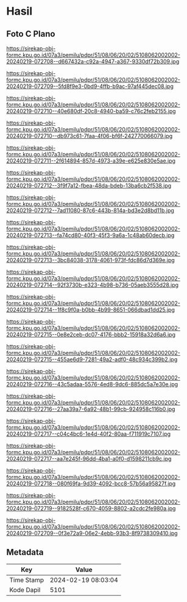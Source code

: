 # Hasil

## Foto C Plano

https://sirekap-obj-formc.kpu.go.id/07a3/pemilu/pdpr/51/08/06/20/02/5108062002002-20240219-072708--d667432a-c92a-4947-a367-9330df72b309.jpg

https://sirekap-obj-formc.kpu.go.id/07a3/pemilu/pdpr/51/08/06/20/02/5108062002002-20240219-072709--5fd8f9e3-0bd9-4ffb-b9ac-97af445dec08.jpg

https://sirekap-obj-formc.kpu.go.id/07a3/pemilu/pdpr/51/08/06/20/02/5108062002002-20240219-072710--40e680df-20c8-4940-ba59-c76c2feb2155.jpg

https://sirekap-obj-formc.kpu.go.id/07a3/pemilu/pdpr/51/08/06/20/02/5108062002002-20240219-072710--db973c61-7faa-4f06-bf6f-242770066079.jpg

https://sirekap-obj-formc.kpu.go.id/07a3/pemilu/pdpr/51/08/06/20/02/5108062002002-20240219-072711--2f614894-857d-4973-a39e-e625e830e5ae.jpg

https://sirekap-obj-formc.kpu.go.id/07a3/pemilu/pdpr/51/08/06/20/02/5108062002002-20240219-072712--3f9f7a12-fbea-48da-bdeb-13ba6cb2f538.jpg

https://sirekap-obj-formc.kpu.go.id/07a3/pemilu/pdpr/51/08/06/20/02/5108062002002-20240219-072712--7ad11080-87c6-443b-814a-bd3e2d8bd11b.jpg

https://sirekap-obj-formc.kpu.go.id/07a3/pemilu/pdpr/51/08/06/20/02/5108062002002-20240219-072713--fa74cd80-40f3-45f3-9a6a-1c48ab60decb.jpg

https://sirekap-obj-formc.kpu.go.id/07a3/pemilu/pdpr/51/08/06/20/02/5108062002002-20240219-072713--3bc84038-3178-4061-973f-fdc86d7d369e.jpg

https://sirekap-obj-formc.kpu.go.id/07a3/pemilu/pdpr/51/08/06/20/02/5108062002002-20240219-072714--92f3730b-e323-4b98-b736-05aeb3555d28.jpg

https://sirekap-obj-formc.kpu.go.id/07a3/pemilu/pdpr/51/08/06/20/02/5108062002002-20240219-072714--1f8c9f0a-b0bb-4b99-8651-066dbad1dd25.jpg

https://sirekap-obj-formc.kpu.go.id/07a3/pemilu/pdpr/51/08/06/20/02/5108062002002-20240219-072715--0e8e2ceb-dc07-4176-bbb2-15918a32d6a6.jpg

https://sirekap-obj-formc.kpu.go.id/07a3/pemilu/pdpr/51/08/06/20/02/5108062002002-20240219-072715--455ae6d9-7281-49a2-adf0-48c934c399b2.jpg

https://sirekap-obj-formc.kpu.go.id/07a3/pemilu/pdpr/51/08/06/20/02/5108062002002-20240219-072716--43c5adaa-5576-4ed8-9dc6-885dc5a7e30e.jpg

https://sirekap-obj-formc.kpu.go.id/07a3/pemilu/pdpr/51/08/06/20/02/5108062002002-20240219-072716--27aa39a7-6a92-48b1-99cb-924958c116b0.jpg

https://sirekap-obj-formc.kpu.go.id/07a3/pemilu/pdpr/51/08/06/20/02/5108062002002-20240219-072717--c04c4bc6-1e4d-40f2-80aa-f711919c7107.jpg

https://sirekap-obj-formc.kpu.go.id/07a3/pemilu/pdpr/51/08/06/20/02/5108062002002-20240219-072717--aa7e245f-96dd-4ba1-a0f0-d1598211cb9c.jpg

https://sirekap-obj-formc.kpu.go.id/07a3/pemilu/pdpr/51/08/06/20/02/5108062002002-20240219-072718--080f69fa-9d39-4092-bcc8-57b56a95827f.jpg

https://sirekap-obj-formc.kpu.go.id/07a3/pemilu/pdpr/51/08/06/20/02/5108062002002-20240219-072719--9182528f-c670-4059-8802-a2cdc2fe980a.jpg

https://sirekap-obj-formc.kpu.go.id/07a3/pemilu/pdpr/51/08/06/20/02/5108062002002-20240219-072709--0f3e72a9-06e2-4ebb-93b3-8f9738309410.jpg


## Metadata

| Key        | Value               |
| ---------- | ------------------- |
| Time Stamp | 2024-02-19 08:03:04 |
| Kode Dapil | 5101                |



